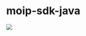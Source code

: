 # moip-sdk-java

<img src="https://user-images.githubusercontent.com/32847427/42348249-1e007adc-807f-11e8-975f-5075ec3b13ab.png" align="left" />
